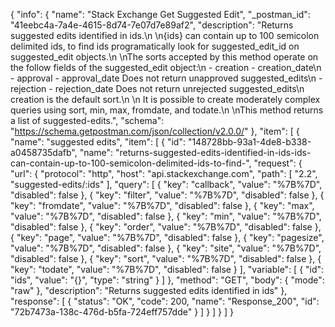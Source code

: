 {
  "info": {
    "name": "Stack Exchange Get Suggested Edit",
    "_postman_id": "41eebc4a-7a4e-4615-8d74-7e07d7e89af2",
    "description": "Returns suggested edits identified in ids.\n \n{ids} can contain up to 100 semicolon delimited ids, to find ids programatically look for suggested_edit_id on suggested_edit objects.\n \nThe sorts accepted by this method operate on the follow fields of the suggested_edit object:\n - creation - creation_date\n - approval - approval_date Does not return unapproved suggested_edits\n - rejection - rejection_date Does not return unrejected suggested_edits\n  creation is the default sort.\n \n It is possible to create moderately complex queries using sort, min, max, fromdate, and todate.\n \nThis method returns a list of suggested-edits.",
    "schema": "https://schema.getpostman.com/json/collection/v2.0.0/"
  },
  "item": [
    {
      "name": "suggested edits",
      "item": [
        {
          "id": "148728bb-93a1-4de8-b338-a0458735dafb",
          "name": "returns-suggested-edits-identified-in-ids-ids-can-contain-up-to-100-semicolon-delimited-ids-to-find-",
          "request": {
            "url": {
              "protocol": "http",
              "host": "api.stackexchange.com",
              "path": [
                "2.2",
                "suggested-edits/:ids"
              ],
              "query": [
                {
                  "key": "callback",
                  "value": "%7B%7D",
                  "disabled": false
                },
                {
                  "key": "filter",
                  "value": "%7B%7D",
                  "disabled": false
                },
                {
                  "key": "fromdate",
                  "value": "%7B%7D",
                  "disabled": false
                },
                {
                  "key": "max",
                  "value": "%7B%7D",
                  "disabled": false
                },
                {
                  "key": "min",
                  "value": "%7B%7D",
                  "disabled": false
                },
                {
                  "key": "order",
                  "value": "%7B%7D",
                  "disabled": false
                },
                {
                  "key": "page",
                  "value": "%7B%7D",
                  "disabled": false
                },
                {
                  "key": "pagesize",
                  "value": "%7B%7D",
                  "disabled": false
                },
                {
                  "key": "site",
                  "value": "%7B%7D",
                  "disabled": false
                },
                {
                  "key": "sort",
                  "value": "%7B%7D",
                  "disabled": false
                },
                {
                  "key": "todate",
                  "value": "%7B%7D",
                  "disabled": false
                }
              ],
              "variable": [
                {
                  "id": "ids",
                  "value": "{}",
                  "type": "string"
                }
              ]
            },
            "method": "GET",
            "body": {
              "mode": "raw"
            },
            "description": "Returns suggested edits identified in ids"
          },
          "response": [
            {
              "status": "OK",
              "code": 200,
              "name": "Response_200",
              "id": "72b7473a-138c-476d-b5fa-724eff757dde"
            }
          ]
        }
      ]
    }
  ]
}